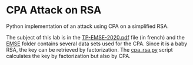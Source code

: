 # CPA Attack on RSA

Python implementation of an attack using CPA on a simplified RSA.

The subject of this lab is in the [TP-EMSE-2020.pdf] file (in french) and the [EMSE] folder contains several data sets used for the CPA. Since it is a baby RSA, the key can be retrieved by factorization. The [cpa_rsa.py] script calculates the key by factorization but also by CPA. 

  [TP-EMSE-2020.pdf]: <TP-EMSE-2020.pdf>
  [EMSE]: <./EMSE/>
  [cpa_rsa.py]: <cpa_rsa.py>
